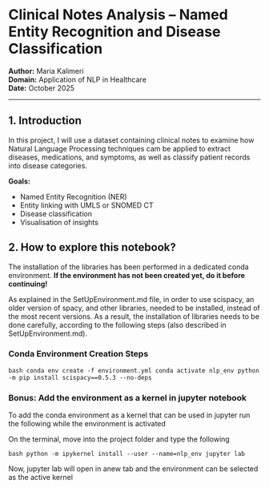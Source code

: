 # Clinical Notes Analysis – Named Entity Recognition and Disease Classification
**Author:** Maria Kalimeri  
**Domain:** Application of NLP in Healthcare  
**Date:** October 2025

---

## 1. Introduction
In this project, I will use a dataset containing clinical notes to examine how Natural Language Processing techniques cam be applied to extract diseases, medications, and symptoms, as well as classify patient records into disease categories.  

**Goals:**
- Named Entity Recognition (NER)
- Entity linking with UMLS or SNOMED CT
- Disease classification
- Visualisation of insights

## 2. How to explore this notebook?

The installation of the libraries has been performed in a dedicated conda environment. **If the environment has not been created yet, do it before continuing!**

As explained in the SetUpEnvironment.md file, in order to use scispacy, an older version of spacy, and other libraries, needed to be installed, instead of the most recent versions. As a result, the installation of libraries needs to be done carefully, according to the following steps (also described in SetUpEnvironment.md).

### Conda Environment Creation Steps

``bash
conda env create -f environment.yml
conda activate nlp_env
python -m pip install scispacy==0.5.3 --no-deps
``

### Bonus: Add the environment as a kernel in jupyter notebook 

To add the conda environment as a kernel that can be used in jupyter run the following while the environment is activated

On the terminal, move into the project folder and type the following

``bash
python -m ipykernel install --user --name=nlp_env
jupyter lab
``

Now, jupyter lab will open in anew tab and the environment can be selected as the active kernel
